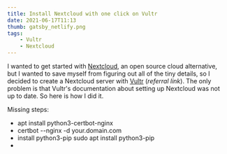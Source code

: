 ```yaml
---
title: Install Nextcloud with one click on Vultr
date: 2021-06-17T11:13
thumb: gatsby_netlify.png
tags: 
    - Vultr
    - Nextcloud
---
```


I wanted to get started with [Nextcloud](https://nextcloud.com/), an open source cloud alternative, but I wanted to save myself from figuring out all of the tiny details, so I decided to create a Nextcloud server with [Vultr](https://www.vultr.com/?ref=8752906) (_referral link_). The only problem is that Vultr's documentation about setting up Nextcloud was not up to date. So here is how I did it.

Missing steps:
 - apt install python3-certbot-nginx
 - certbot --nginx -d your.domain.com
 - install python3-pip
    sudo apt install python3-pip
 - 